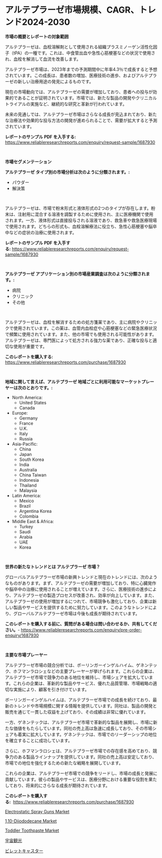 <p><h1>アルテプラーゼ市場規模、CAGR、トレンド2024-2030</h1></p><p><strong>市場の概要とレポートの対象範囲</strong></p>
<p><p>アルテプラーゼは、血栓溶解剤として使用される組織プラスミノーゲン活性化因子（tPA）の一種です。これは、中食管出血や急性心筋梗塞などの状況で使用され、血栓を解消して血流を改善します。</p><p>アルテプラーゼ市場は、2023年までの予測期間中に年率4.3％で成長すると予想されています。この成長は、患者数の増加、医療技術の進歩、およびアルテプラーゼの新しい治療用途の発見によるものです。</p><p>現在の市場動向では、アルテプラーゼの需要が増加しており、患者への投与が効果的であることが証明されています。市場では、新たな製品の開発やクリニカルトライアルの実施など、継続的な研究と革新が行われています。</p><p>未来の見通しでは、アルテプラーゼ市場はさらなる成長が見込まれており、新たな治療法や効果的な投与方法の開発が進められることで、需要が拡大すると予測されています。</p></p>
<p><strong>レポートのサンプル PDF を入手する:</strong> <a href="https://www.reliableresearchreports.com/enquiry/request-sample/1687930">https://www.reliableresearchreports.com/enquiry/request-sample/1687930</a></p>
<p>&nbsp;</p>
<p><strong>市場セグメンテーション</strong></p>
<p><strong>アルテプラーゼ タイプ別の市場分析は次のように分類されます。:</strong></p>
<p><ul><li>パウダー</li><li>解決策</li></ul></p>
<p>&nbsp;</p>
<p><p>アルテプラーゼは、市場で粉末形式と液体形式の2つのタイプが存在します。粉末は、注射用に混合する溶液を調製するために使用され、主に医療機関で使用されます。一方、液体形式は直接投与される溶液であり、救急車や救急医療現場で使用されます。どちらの形式も、血栓溶解療法に役立ち、急性心筋梗塞や脳卒中などの症状の治療に使用されます。</p></p>
<p><strong>レポートのサンプル PDF を入手する:</strong>&nbsp;<a href="https://www.reliableresearchreports.com/enquiry/request-sample/1687930">https://www.reliableresearchreports.com/enquiry/request-sample/1687930</a></p>
<p>&nbsp;</p>
<p><strong> アルテプラーゼ アプリケーション別の市場産業調査は次のように分類されます。:</strong></p>
<p><ul><li>病院</li><li>クリニック</li><li>その他</li></ul></p>
<p>&nbsp;</p>
<p><p>アルテプラーゼは、血栓を解消するための処方箋薬であり、主に病院やクリニックで使用されています。この薬は、血管内血栓症や心筋梗塞などの緊急医療状況で頻繁に使用されています。また、他の市場でも使用される可能性があります。アルテプラーゼは、専門医によって処方される強力な薬であり、正確な投与と適切な使用が重要です。</p></p>
<p><strong>このレポートを購入する:</strong>&nbsp; <a href="https://www.reliableresearchreports.com/purchase/1687930">https://www.reliableresearchreports.com/purchase/1687930</a></p>
<p>&nbsp;</p>
<p><strong>地域に関して言えば、アルテプラーゼ 地域ごとに利用可能なマーケットプレーヤーは次のとおりです。:</strong></p>
<p><ul>
    <li>
        North America:
        <ul>
            <li>United States</li>
            <li>Canada</li>
        </ul>
    </li>
    <li>
        Europe:
        <ul>
            <li>Germany</li>
            <li>France</li>
            <li>U.K.</li>
            <li>Italy</li>
            <li>Russia</li>
        </ul>
    </li>
    <li>
        Asia-Pacific:
        <ul>
            <li>China</li>
            <li>Japan</li>
            <li>South Korea</li>
            <li>India</li>
            <li>Australia</li>
            <li>China Taiwan</li>
            <li>Indonesia</li>
            <li>Thailand</li>
            <li>Malaysia</li>
        </ul>
    </li>
    <li>
        Latin America:
        <ul>
            <li>Mexico</li>
            <li>Brazil</li>
            <li>Argentina Korea</li>
            <li>Colombia</li>
        </ul>
    </li>
    <li>
        Middle East & Africa:
        <ul>
            <li>Turkey</li>
            <li>Saudi</li>
            <li>Arabia</li>
            <li>UAE</li>
            <li>Korea</li>
        </ul>
    </li>
    </ul></p>
<p>&nbsp;</p>
<p><strong>世界の新たなトレンドとは アルテプラーゼ 市場？</strong></p>
<p><p>グローバルアルテプラーゼ市場の新興トレンドと現在のトレンドには、次のようなものがあります。まず、アルテプラーゼの需要が増加しており、特に心臓発作や脳卒中の治療に使用されることが増えています。さらに、医療技術の進歩により、アルテプラーゼの製造プロセスが改善され、効率が向上しています。また、アルテプラーゼの使用が増加するにつれて、市場競争も激化しており、企業は新しい製品やサービスを提供するために努力しています。このようなトレンドにより、グローバルアルテプラーゼ市場は今後も成長が期待されています。</p></p>
<p><strong>このレポートを購入する前に、質問がある場合は問い合わせるか、共有してください。</strong>- <a href="https://www.reliableresearchreports.com/enquiry/pre-order-enquiry/1687930">https://www.reliableresearchreports.com/enquiry/pre-order-enquiry/1687930</a></p>
<p>&nbsp;</p>
<p><strong>主要な市場プレーヤー</strong></p>
<p><p>アルテプラーゼ市場の競合分析では、ボーリンガーインゲルハイム、ゲネンテック、ホフマンラロシェなどの主要プレーヤーが挙げられます。これらの企業は、アルテプラーゼ市場で競争力のある地位を維持し、市場シェアを拡大しています。これらの企業は、革新的な製品やサービス、優れた品質管理、市場戦略の適切な実施により、顧客を引き付けています。</p><p>ボーリンガーインゲルハイムは、アルテプラーゼ市場での成長を続けており、最新のトレンドや市場規模に関する情報を提供しています。同社は、製品の開発と販売を通じて一貫した収益を上げており、その成績は非常に優れています。</p><p>一方、ゲネンテックは、アルテプラーゼ市場で革新的な製品を展開し、市場に新たな価値をもたらしています。同社の売上高は急速に成長しており、その市場シェアも着実に拡大しています。ゲネンテックは、市場でのリーダーシップの地位を確立することに成功しています。</p><p>さらに、ホフマンラロシェは、アルテプラーゼ市場での存在感を高めており、競争力のある製品ラインナップを提供しています。同社の売上高は安定しており、市場での地位を強化するための新たな戦略を展開しています。</p><p>これらの企業は、アルテプラーゼ市場での競争をリードし、市場の成長と発展に貢献しています。彼らの製品やサービスは、医療分野における重要な役割を果たしており、将来的にさらなる成長が期待されています。</p></p>
<p><strong>このレポートを購入する:</strong>&nbsp;&nbsp;<a href="https://www.reliableresearchreports.com/purchase/1687930">https://www.reliableresearchreports.com/purchase/1687930</a></p>
<p><p><a href="https://view.publitas.com/reportprime-1/electrostatic-spray-guns-market-research-report-reveals-the-latest-trends-and-opportunities-of-this-market-for-period-from-2024-2031/">Electrostatic Spray Guns Market</a></p><p><a href="https://issuu.com/reportprime-2/docs/110-diiododecane-market-size-2030.pptx">1,10-Diiododecane Market</a></p><p><a href="https://issuu.com/reportprime-2/docs/toddler-toothpaste-market-size-2030.pptx">Toddler Toothpaste Market</a></p><p><a href="https://github.com/cnnriuez22368/Market-Research-Report-List-1/blob/main/65282267200.md">宇宙観光</a></p><p><a href="https://medium.com/@susanjprice2023/%E3%83%93%E3%83%AC%E3%83%83%E3%83%88%E3%82%AD%E3%83%A3%E3%82%B9%E3%82%BF%E3%83%BC%E3%83%9E%E3%83%BC%E3%82%B1%E3%83%83%E3%83%88-%E6%88%90%E5%8A%9F%E3%82%92%E5%8F%8E%E3%82%81%E3%82%8B%E3%81%9F%E3%82%81%E3%81%AE%E3%83%93%E3%82%B8%E3%83%8D%E3%82%B9%E6%88%A6%E7%95%A5%E3%81%AE%E9%8D%B52031%E5%B9%B4%E3%81%BE%E3%81%A7%E3%81%AE%E4%BA%88%E6%B8%AC-97dac7994620">ビレットキャスター</a></p></p>